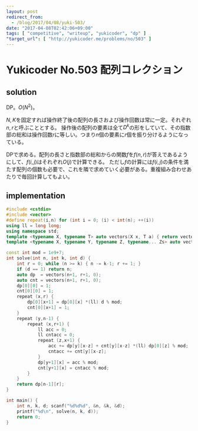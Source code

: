 ```yaml
---
layout: post
redirect_from:
  - /blog/2017/04/08/yuki-503/
date: "2017-04-08T02:42:06+09:00"
tags: [ "competitive", "writeup", "yukicoder", "dp" ]
"target_url": [ "http://yukicoder.me/problems/no/503" ]
---
```


# Yukicoder No.503 配列コレクション

## solution

DP。$O(N^2)$。

$N, K$を固定すれば操作終了後の配列の長さおよび操作回数は常に一定。それぞれ$n, r$と呼ぶこととする。
操作後の配列の要素は全て$D^k$の形をしていて、その指数部の総和は操作回数$r$に等しい。つまり$n$個の要素に$r$個を振り分けるようになっている。

DPで求める。配列の長さと指数部の総和からの関数$f$を$f(n,r)$が答えであるようにして、$f(i,j)$はそれぞれ$O(j)$で計算できる。
ただし$f$の計算には$f(i,j)$の条件を満たす配列の個数も必要で、これを隣で求めていく必要がある。重複組み合わせあたりで毎回計算してもよい。

## implementation

``` c++
#include <cstdio>
#include <vector>
#define repeat(i,n) for (int i = 0; (i) < int(n); ++(i))
using ll = long long;
using namespace std;
template <typename X, typename T> auto vectors(X x, T a) { return vector<T>(x, a); }
template <typename X, typename Y, typename Z, typename... Zs> auto vectors(X x, Y y, Z z, Zs... zs) { auto cont = vectors(y, z, zs...); return vector<decltype(cont)>(x, cont); }

const int mod = 1e9+7;
int solve(int n, int k, int d) {
    int r = 0; while (n >= k) { n -= k-1; r += 1; }
    if (d == 1) return n;
    auto dp  = vectors(n+1, r+1, 0);
    auto cnt = vectors(n+1, r+1, 0);
    dp[0][0] = 1;
    cnt[0][0] = 1;
    repeat (x,r) {
        dp[0][x+1] = dp[0][x] *(ll) d % mod;
        cnt[0][x+1] = 1;
    }
    repeat (y,n-1) {
        repeat (x,r+1) {
            ll acc = 0;
            ll cntacc = 0;
            repeat (z,x+1) {
                acc += dp[y][x-z] + cnt[y][x-z] *(ll) dp[0][z] % mod;
                cntacc += cnt[y][x-z];
            }
            dp[y+1][x] = acc % mod;
            cnt[y+1][x] = cntacc % mod;
        }
    }
    return dp[n-1][r];
}

int main() {
    int n, k, d; scanf("%d%d%d", &n, &k, &d);
    printf("%d\n", solve(n, k, d));
    return 0;
}
```
